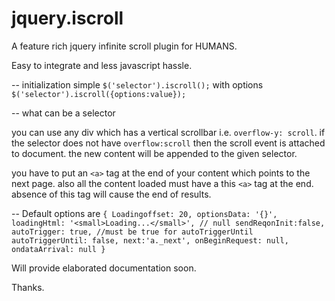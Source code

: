 # jquery.iscroll
A feature rich jquery infinite scroll plugin for HUMANS.

Easy to integrate and less javascript hassle.

-- initialization
simple
`$('selector').iscroll();`
with options
`$('selector').iscroll({options:value});`

-- what can be a selector

you can use any div which has a vertical scrollbar i.e. `overflow-y: scroll`. if the selector does not have `overflow:scroll` then the scroll event is attached to document.
the new content will be appended to the given selector.

you have to put an `<a>` tag at the end of your content which points to the next page.
also all the content loaded must have a this `<a>` tag at the end.
absence of this tag will cause the end of results.

-- Default options are
`
{
        Loadingoffset: 20,
        optionsData: '{}',
        loadingHtml: '<small>Loading...</small>', // null
        sendReqonInit:false,
        autoTrigger: true, //must be true for autoTriggerUntil
        autoTriggerUntil: false,
        next:'a._next',
        onBeginRequest: null,
        ondataArrival: null
}
`


Will provide elaborated documentation soon.

Thanks.

